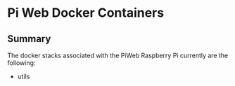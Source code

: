 # Pi Web Docker Containers

## Summary

The docker stacks associated with the PiWeb Raspberry Pi currently are the following:

- utils
